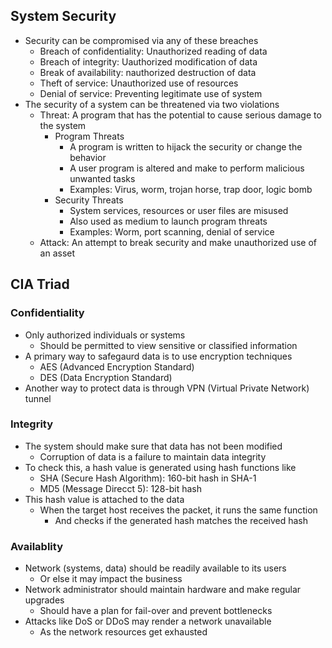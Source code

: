 ## System Security
- Security can be compromised via any of these breaches
  - Breach of confidentiality: Unauthorized reading of data
  - Breach of integrity: Uauthorized modification of data
  - Break of availability: nauthorized destruction of data
  - Theft of service: Unauthorized use of resources
  - Denial of service: Preventing legitimate use of system
- The security of a system can be threatened via two violations
  - Threat: A program that has the potential to cause serious damage to the system
    - Program Threats
      - A program is written to hijack the security or change the behavior
      - A user program is altered and make to perform malicious unwanted tasks
      - Examples: Virus, worm, trojan horse, trap door, logic bomb
    - Security Threats
      - System services, resources or user files are misused
      - Also used as medium to launch program threats
      - Examples: Worm, port scanning, denial of service
  - Attack: An attempt to break security and make unauthorized use of an asset

## CIA Triad
### Confidentiality
- Only authorized individuals or systems
  - Should be permitted to view sensitive or classified information
- A primary way to safegaurd data is to use encryption techniques
  - AES (Advanced Encryption Standard)
  - DES (Data Encryption Standard)
- Another way to protect data is through VPN (Virtual Private Network) tunnel

### Integrity
- The system should make sure that data has not been modified
  - Corruption of data is a failure to maintain data integrity
- To check this, a hash value is generated using hash functions like
  - SHA (Secure Hash Algorithm): 160-bit hash in SHA-1
  - MD5 (Message Direcct 5): 128-bit hash
- This hash value is attached to the data
  - When the target host receives the packet, it runs the same function
    - And checks if the generated hash matches the received hash

### Availablity
- Network (systems, data) should be readily available to its users
  - Or else it may impact the business
- Network administrator should maintain hardware and make regular upgrades
  - Should have a plan for fail-over and prevent bottlenecks
- Attacks like DoS or DDoS may render a network unavailable
  - As the network resources get exhausted
